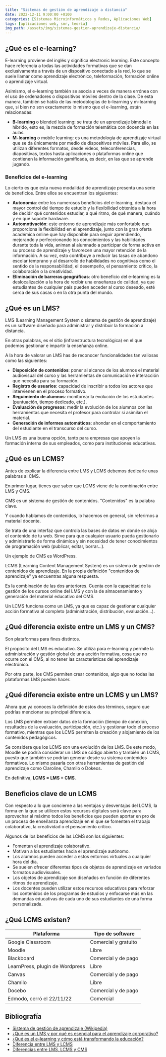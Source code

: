 ```yaml
---
title: "Sistemas de gestión de aprendizaje a distancia"
date: 2022-12-11 9:00:00 +0100
categories: [Sistemas Microinformáticos y Redes, Aplicaciones Web]
tags: [aplicaciones web, smr, teoría]
img_path: /assets/img/sistemas-gestion-aprendizaje-distancia/
---
```


## ¿Qué es el e-learning?

E-learning proviene del inglés y significa electronic learning. Este concepto hace referencia a todas las actividades formativas que se dan exclusivamente a través de un dispositivo conectado a la red, lo que se suele llamar como aprendizaje electrónico, teleformación, formación online o aprendizaje virtual.

Asimismo, el e-learning también se asocia a veces de manera errónea con el uso de ordenadores o dispositivos móviles dentro de la clase. De esta manera, también se habla de las metodologías de b-learning y m-learning que, si bien no son exactamente lo mismo que el e-learning, están relacionadas:

- **B-learning** o blended learning: se trata de un aprendizaje bimodal o híbrido, esto es, la mezcla de formación telemática con docencia en las aulas.
- **M-learning** o mobile learning: es una metodología de aprendizaje virtual que se da únicamente por medio de dispositivos móviles. Para ello, se utilizan diferentes formatos, desde vídeos, teleconferencias, diapositivas, textos hasta aplicaciones o plataformas online que contienen la información gamificada, es decir, en las que se aprende jugando.

### Beneficios del e-learning

Lo cierto es que esta nueva modalidad de aprendizaje presenta una serie de beneficios. Entre ellos se encuentran los siguientes:

- **Autonomía**: entre los numerosos beneficios del e-learning, destaca el mayor control del tiempo de estudio y la flexibilidad obtenida a la hora de decidir qué contenidos estudiar, a qué ritmo, de qué manera, cuándo y en qué soporte hardware.
- **Automotivación**: este entorno de aprendizaje más confortable que proporciona la flexibilidad en el aprendizaje, junto con la gran oferta académica online que hay disponible para seguir aprendiendo, mejorando y perfeccionando los conocimientos y las habilidades durante toda la vida, animan al alumnado a participar de forma activa en su proceso de aprendizaje y favorecen una mayor retención de la información. A su vez, esto contribuye a reducir las tasas de abandono escolar temprano y al desarrollo de habilidades no cognitivas como el sentido de la responsabilidad, el desempeño, el pensamiento crítico, la colaboración o la creatividad.
- **Eliminación de barreras geográficas**: otro beneficio del e-learning es la deslocalización a la hora de recibir una enseñanza de calidad, ya que estudiantes de cualquier país pueden acceder al curso deseado, esté cerca de sus casas o en la otra punta del mundo.

## ¿Qué es un LMS?

LMS (Learning Management System o sistema de gestión de aprendizaje) es un software diseñado para administrar y distribuir la formación a distancia.

En otras palabras, es el sitio (infraestructura tecnológica) en el que podemos gestionar e impartir la enseñanza online. 

A la hora de valorar un LMS has de reconocer funcionalidades tan valiosas como las siguientes:

- **Disposición de contenidos**: poner al alcance de los alumnos el material audiovisual del curso y las herramientas de comunicación e interacción que necesita para su formación.
- **Registro de usuarios**: capacidad de inscribir a todos los actores que intervienen en el proceso formativo.
- **Seguimiento de alumnos**: monitorear la evolución de los estudiantes (puntuación, tiempo dedicado, etc.).
- **Evaluación de progresos**: medir la evolución de los alumnos con las herramientas que necesita el profesor para controlar si asimilan el material.
- **Generación de informes automáticos**: ahondar en el comportamiento del estudiante en el transcurso del curso.

Un LMS es una buena opción, tanto para empresas que apoyen la formación interna de sus empleados, como para instituciones educativas.

## ¿Qué es un LCMS?

Antes de explicar la diferencia entre LMS y LCMS debemos dedicarle unas palabras al CMS.

En primer lugar, tienes que saber que LCMS viene de la combinación entre LMS y CMS. 

CMS es un sistema de gestión de contenidos. "Contenidos" es la palabra clave.

Y cuando hablamos de contenidos, lo hacemos en general, sin referirnos a material docente.

Se trata de una interfaz que controla las bases de datos en donde se aloja el contenido de tu web. Sirve para que cualquier usuario pueda gestionarlo y administrarlo de forma dinámica y sin necesidad de tener conocimientos de programación web (publicar, editar, borrar…).

Un ejemplo de CMS es WordPress.

LCMS (Learning Content Management System) es un sistema de gestión de contenidos de aprendizaje. En la propia definición "contenidos de aprendizaje" ya encuentras alguna respuesta.

Es la combinación de las dos anteriores. Cuenta con la capacidad de la gestión de los cursos online del LMS y con la de almacenamiento y generación del material educativo del CMS.

Un LCMS funciona como un LMS, ya que es capaz de gestionar cualquier acción formativa al completo (administración, distribución, evaluación…).

## ¿Qué diferencia existe entre un LMS y un CMS?

Son plataformas para fines distintos.

El propósito del LMS es educativo. Se utiliza para e-learning y permite la administración y gestión global de una acción formativa, cosa que no ocurre con el CMS, al no tener las características del aprendizaje electrónico.

Por otra parte, los CMS permiten crear contenidos, algo que no todas las plataformas LMS pueden hacer.

## ¿Qué diferencia existe entre un LCMS y un LMS?

Ahora que ya conoces la definición de estos dos términos, seguro que podrías mencionar su principal diferencia.

Los LMS permiten extraer datos de la formación (tiempo de conexión, resultados de la evaluación, participación, etc.) y gestionar todo el proceso formativo, mientras que los LCMS permiten la creación y alojamiento de los contenidos pedagógicos.

Se considera que los LCMS son una evolución de los LMS. De este modo, Moodle se podría considerar un LMS de código abierto y también un LCMS, puesto que también se podrían generar desde su sistema contenidos formativos. Lo mismo pasaría con otras herramientas de gestión del aprendizaje como Claroline, Chamilo o Dokeos.

En definitiva, **LCMS = LMS + CMS**.

## Beneficios clave de un LCMS

Con respecto a lo que concierne a las ventajas y desventajas del LCMS, la forma en la que se utilicen estos recursos digitales será clave para aprovechar al máximo todos los beneficios que pueden aportar en pro de un proceso de enseñanza aprendizaje en el que se fomenten el trabajo colaborativo, la creatividad o el pensamiento crítico.

Algunos de los beneficios de las LCMS son los siguientes:

- Fomentan el aprendizaje colaborativo.
- Motivan a los estudiantes hacia el aprendizaje autónomo.
- Los alumnos pueden acceder a estos entornos virtuales a cualquier hora del día.
- Se suelen ofrecer diferentes tipos de objetos de aprendizaje en variados formatos audiovisuales.
- Los objetos de aprendizaje son diseñados en función de diferentes ritmos de aprendizaje.
- Los docentes pueden utilizar estos recursos educativos para reforzar los contenidos de los programas de estudios y enfocarse más en las demandas educativas de cada uno de sus estudiantes de una forma personalizada.

## ¿Qué LCMS existen?

| Plataforma | Tipo de software |
|---|---|
| Google Classroom | Comercial y gratuito |
| Moodle | Libre |
| Blackboard | Comercial y de pago |
| LearnPress, plugin de Wordpress | Libre |
| Canvas | Comercial y de pago |
| Chamilo | Libre |
| Docebo | Comercial y de pago |
| Edmodo, cerró el 22/11/22 | Comercial |

## Bibliografía

- [Sistema de gestión de aprendizaje (Wikipedia)](https://es.wikipedia.org/wiki/Sistema_de_gesti%C3%B3n_de_aprendizaje)
- [¿Qué es un LMS y por qué es esencial para el aprendizaje corporativo?](https://www.ispring.es/blog/what-is-lms)
- [¿Qué es el e-learning y cómo está transformando la educación?](https://www.becas-santander.com/es/blog/e-learning.html)
- [Diferencia entre LMS y LCMS](https://www.evolmind.com/blog/diferencias-lms-lcms/)
- [Diferencias entre LMS, LCMS y CMS](https://www.ideaspropiaseditorial.com/blog/diferencias-entre-lms-lcms-y-cms/)
